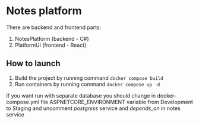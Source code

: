 # Notes platform

There are backend and frontend parts:
1. NotesPlatform (backend - C#)
2. PlatformUI (frontend - React)

## How to launch
1. Build the project by running command `docker compose build`
2. Run containers by running command `docker compose up -d`

If you want run with separate database you should change in docker-compose.yml file ASPNETCORE_ENVIRONMENT variable from Development to Staging and uncomment *postgress* service and *depends_on* in notes service 
